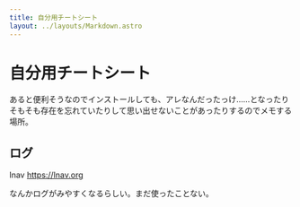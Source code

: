 ```yaml
---
title: 自分用チートシート
layout: ../layouts/Markdown.astro
---
```


# 自分用チートシート

あると便利そうなのでインストールしても、アレなんだったっけ……となったりそもそも存在を忘れていたりして思い出せないことがあったりするのでメモする場所。

## ログ

lnav https://lnav.org

なんかログがみやすくなるらしい。まだ使ったことない。
